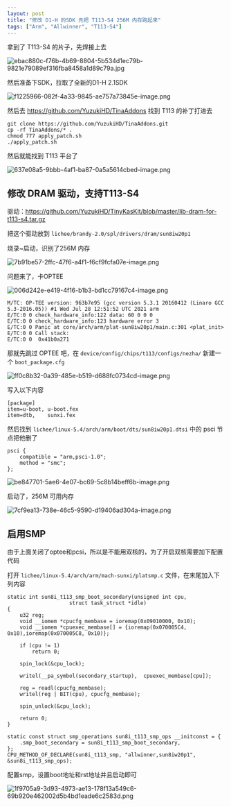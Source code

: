 ```yaml
---
layout: post
title: "修改 D1-H 的SDK 先把 T113-S4 256M 内存跑起来"
tags: ["Arm", "Allwinner", "T113-S4"]
---
```


拿到了 T113-S4 的片子，先焊接上去

![ebac880c-f76b-4b69-8804-5b534d1ec79b-9821e79089ef316fba8458a1d89c79a.jpg](/assets/post/2023-03-13-20230313/1678623108143-ebac880c-f76b-4b69-8804-5b534d1ec79b-9821e79089ef316fba8458a1d89c79a-resized.jpg)

然后准备下SDK，拉取了全新的D1-H 2.1SDK

![f1225966-082f-4a33-9845-ae757a73845e-image.png](/assets/post/2023-03-13-20230313/1678623263496-f1225966-082f-4a33-9845-ae757a73845e-image.png)

然后去 https://github.com/YuzukiHD/TinaAddons 找到 T113 的补丁打进去

```
git clone https://github.com/YuzukiHD/TinaAddons.git
cp -rf TinaAddons/* .
chmod 777 apply_patch.sh
./apply_patch.sh
```

然后就能找到 T113 平台了

![637e08a5-9bbb-4af1-ba87-0a5a5614cbed-image.png](/assets/post/2023-03-13-20230313/1678623295556-637e08a5-9bbb-4af1-ba87-0a5a5614cbed-image.png)

## 修改 DRAM 驱动，支持T113-S4

驱动：https://github.com/YuzukiHD/TinyKasKit/blob/master/lib-dram-for-t113-s4.tar.gz

把这个驱动放到 `lichee/brandy-2.0/spl/drivers/dram/sun8iw20p1`

烧录~启动，识别了256M 内存 

![7b91be57-2ffc-47f6-a4f1-f6cf9fcfa07e-image.png](/assets/post/2023-03-13-20230313/1678623413358-7b91be57-2ffc-47f6-a4f1-f6cf9fcfa07e-image.png)

问题来了，卡OPTEE

![006d242e-e419-4f16-b1b3-bd1cc79167c4-image.png](/assets/post/2023-03-13-20230313/1678623513873-006d242e-e419-4f16-b1b3-bd1cc79167c4-image.png)

```
M/TC: OP-TEE version: 963b7e95 (gcc version 5.3.1 20160412 (Linaro GCC 5.3-2016.05)) #1 Wed Jul 28 12:51:52 UTC 2021 arm
E/TC:0 0 check_hardware_info:122 data: 60 0 0 0
E/TC:0 0 check_hardware_info:123 hardware error 3
E/TC:0 0 Panic at core/arch/arm/plat-sun8iw20p1/main.c:301 <plat_init>
E/TC:0 0 Call stack:
E/TC:0 0  0x41b0a271
```

那就先跳过 OPTEE 吧，在 `device/config/chips/t113/configs/nezha/` 新建一个 `boot_package.cfg`

![ff0c8b32-0a39-485e-b519-d688fc0734cd-image.png](/assets/post/2023-03-13-20230313/1678623552523-ff0c8b32-0a39-485e-b519-d688fc0734cd-image.png)

写入以下内容

```
[package]
item=u-boot, u-boot.fex
item=dtb,    sunxi.fex
```

然后找到 `lichee/linux-5.4/arch/arm/boot/dts/sun8iw20p1.dtsi` 中的 psci 节点把他删了

```
psci {
	compatible = "arm,psci-1.0";
	method = "smc";
};
```

![be847701-5ae6-4e07-bc69-5c8b14beff6b-image.png](/assets/post/2023-03-13-20230313/1678623721069-be847701-5ae6-4e07-bc69-5c8b14beff6b-image.png)

启动了，256M 可用内存

![7cf9ea13-738e-46c5-9590-d19406ad304a-image.png](/assets/post/2023-03-13-20230313/1678623813926-7cf9ea13-738e-46c5-9590-d19406ad304a-image.png)

## 启用SMP

由于上面关闭了optee和pcsi，所以是不能用双核的，为了开启双核需要加下配置代码

打开 `lichee/linux-5.4/arch/arm/mach-sunxi/platsmp.c` 文件，在末尾加入下列内容

```
static int sun8i_t113_smp_boot_secondary(unsigned int cpu,
				    struct task_struct *idle)
{
    u32 reg;
    void __iomem *cpucfg_membase = ioremap(0x09010000, 0x10);
    void __iomem *cpuexec_membase[] = {ioremap(0x070005C4, 0x10),ioremap(0x070005C8, 0x10)};
	
	if (cpu != 1)
	    return 0;

	spin_lock(&cpu_lock);

	writel(__pa_symbol(secondary_startup),	cpuexec_membase[cpu]);

	reg = readl(cpucfg_membase);
	writel(reg | BIT(cpu), cpucfg_membase);

	spin_unlock(&cpu_lock);

	return 0;
}

static const struct smp_operations sun8i_t113_smp_ops __initconst = {
	.smp_boot_secondary	= sun8i_t113_smp_boot_secondary,
};
CPU_METHOD_OF_DECLARE(sun8i_t113_smp, "allwinner,sun8iw20p1", &sun8i_t113_smp_ops);
```

配置smp，设置boot地址和rst地址并且启动即可

![1f9705a9-3d93-4973-ae13-178f13a549c6-69b920e462002d5b4bd1eade6c2583d.png](/assets/post/2023-03-13-20230313/1678671903357-1f9705a9-3d93-4973-ae13-178f13a549c6-69b920e462002d5b4bd1eade6c2583d.png)

